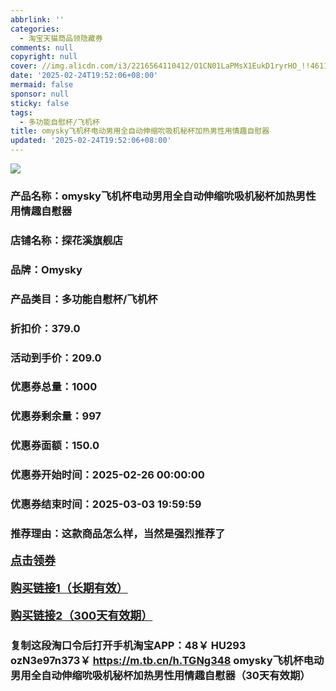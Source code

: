 ```yaml
---
abbrlink: ''
categories:
  - 淘宝天猫商品领隐藏券
comments: null
copyright: null
cover: //img.alicdn.com/i3/2216564110412/O1CN01LaPMsX1EukD1ryrHO_!!4611686018427384908-0-item_pic.jpg
date: '2025-02-24T19:52:06+08:00'
mermaid: false
sponsor: null
sticky: false
tags:
  - 多功能自慰杯/飞机杯
title: omysky飞机杯电动男用全自动伸缩吮吸机秘杯加热男性用情趣自慰器
updated: '2025-02-24T19:52:06+08:00'
--- 
```


![](//img.alicdn.com/i3/2216564110412/O1CN01LaPMsX1EukD1ryrHO_!!4611686018427384908-0-item_pic.jpg)

### 产品名称：omysky飞机杯电动男用全自动伸缩吮吸机秘杯加热男性用情趣自慰器
### 店铺名称：探花溪旗舰店
### 品牌：Omysky
### 产品类目：多功能自慰杯/飞机杯
### 折扣价：379.0
### 活动到手价：209.0
### 优惠券总量：1000
### 优惠券剩余量：997
### 优惠券面额：150.0
### 优惠券开始时间：2025-02-26 00:00:00	
### 优惠券结束时间：2025-03-03 19:59:59	
### 推荐理由：这款商品怎么样，当然是强烈推荐了

<p style="font-size: 18px; font-weight: bold;">
  <a href="https://uland.taobao.com/coupon/edetail?e=iIbjV4okCNelhHvvyUNXZfh8CuWt5YH5OVuOuRD5gLJMmdsrkidbOWBzzpT26idJr1CF2MPHpdo4PfZJDzi3wNkmEJ3S1m8a12mRjR0MMwGuFqCSOk8C6900zuivMbylRSHvQe2jOLZ9pbNCYX0I%2BPP%2BWUTgK%2F%2B0I%2BtaUgbudUxA%2B536asYsLWVfKa%2BhVnNDVBRPI18YU0kyKv7mirIttZjB6TX2HR3QQ5WKStDdyeTLAJho1Tgm24y1rRo98IyIzxHHRjXbSzC3GXpSbfs48rOyVI4qGwCmVzK2i6u8NtAj0LGswPrOfUVGvWR1CSpLcKyGdLFfF%2BOyHVvYwF84GiUzVkkdwsIm&traceId=216624f717406354773041765d1300&union_lens=lensId%3AOPT%401740635479%4021086069_0e0d_19545f59d19_c917%4001%40eyJmbG9vcklkIjo3MzM1NH0ie" target="_blank">点击领券</a>
</p>
<p style="font-size: 18px; font-weight: bold;">
  <a href="https://s.click.taobao.com/t?e=m%3D2%26s%3DB8kd05KZzl5w4vFB6t2Z2ueEDrYVVa64K7Vc7tFgwiHjf2vlNIV67pNS5Qpp3aDuPfl2ZNdwIln3ID%2FV1RqsF4wnCJeELi4I%2FIEn%2BS1IjHAB0ghlTd7WlZVm%2FOAUUFw71qrpxiwMoCNxc1AtbZGVS1Dn1UDgq9%2FOk47HuIQedIrNEPXytV9ALoS4zvCRUrqu%2FyJLhiOoNif%2F5QmqbU4V33T44WIEP%2Bil4Q4bmFkkN2ePr9uBBc7SNIz3taoN4jXR7zdLcnDzAGaPgysBSxHfUOXVLEPDWL24%2FufIeaShmLvWGPPZ03CRxGIk4BjEj%2FhCr0DjBddIXaXGDmntuH4VtA%3D%3D" target="_blank">购买链接1（长期有效）</a>
</p>
<p style="font-size: 18px; font-weight: bold;">
  <a href="https://s.click.taobao.com/1jbZtYs" target="_blank">购买链接2（300天有效期）</a>
</p>

### 复制这段淘口令后打开手机淘宝APP：48￥ HU293 ozN3e97n373￥ https://m.tb.cn/h.TGNg348  omysky飞机杯电动男用全自动伸缩吮吸机秘杯加热男性用情趣自慰器（30天有效期）
